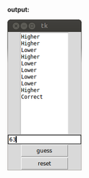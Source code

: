 **output:**

![](https://github.com/alwasa0b/school/blob/master/introToPython/miniProject2/guessNumber.png?raw=true)
